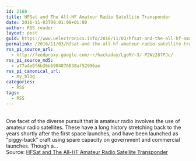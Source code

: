 ```yaml
---
id: 2160
title: HFSat and The All-HF Amateur Radio Satellite Transponder
date: 2016-11-03T09:01:00+01:00
author: RSS reader
layout: post
guid: https://www.uelectronics.info/2016/11/03/hfsat-and-the-all-hf-amateur-radio-satellite-transponder/
permalink: /2016/11/03/hfsat-and-the-all-hf-amateur-radio-satellite-transponder/
rss_pi_source_url:
  - http://feedproxy.google.com/~r/hackaday/LgoM/~3/-P2Wz287PJc/
rss_pi_source_md5:
  - a77a4e9f6b36b6984876838af52996ae
rss_pi_canonical_url:
  - my_blog
categories:
  - RSS
tags:
  - RSS
---
```

&#013;  
One facet of the diverse pursuit that is amateur radio involves the use of amateur radio satellites. These have a long history stretching back to the years shortly after the first space launches, and have been launched as “piggy-back” craft using spare capacity on government and commercial launches. Though a…&#013;  
Source: <a href="http://feedproxy.google.com/~r/hackaday/LgoM/~3/-P2Wz287PJc/" target="_blank">HFSat and The All-HF Amateur Radio Satellite Transponder</a>